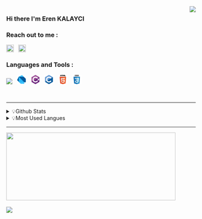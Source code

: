 <img src="https://media.giphy.com/media/c2lbMLWfL1mQ8/giphy.gif" align="right" widht="400" height="250">

### Hi there I'm Eren KALAYCI

### Reach out to me :
<p align="left" dir="auto">
<a href="https://twitter.com/erenklyctr" rel="nofollow"><img align="center" src="https://raw.githubusercontent.com/rahuldkjain/github-profile-readme-generator/master/src/images/icons/Social/twitter.svg" height="20" width="20" style="max-width: 100%;"></a>
&nbsp;
<a href="https://www.linkedin.com/in/erenklyc/" rel="nofollow"><img align="center" src="https://raw.githubusercontent.com/rahuldkjain/github-profile-readme-generator/master/src/images/icons/Social/linked-in-alt.svg" height="20" width="20" style="max-width: 100%;"></a>
</p>

### Languages and Tools :
<p align="left" dir="auto">
<img src="https://avatars.githubusercontent.com/u/38549573?s=200&v=4" widht="25" height="25">
&nbsp;
<img src="https://raw.githubusercontent.com/github/explore/80688e429a7d4ef2fca1e82350fe8e3517d3494d/topics/dart/dart.png" widht="25" height="25">
&nbsp;
<img src="https://raw.githubusercontent.com/devicons/devicon/master/icons/csharp/csharp-original.svg" widht="25" height="25">
&nbsp;
<img src="https://raw.githubusercontent.com/devicons/devicon/master/icons/c/c-original.svg" widht="25" height="25">
&nbsp;
<img src="https://raw.githubusercontent.com/devicons/devicon/master/icons/html5/html5-original-wordmark.svg" widht="25" height="25">
&nbsp;
<img src="https://raw.githubusercontent.com/devicons/devicon/master/icons/css3/css3-original-wordmark.svg" widht="25" height="25">
</p>

<br>
<hr>

<details>
<summary> 💡Github Stats </summary>
<br>
<img src="https://github-readme-stats.vercel.app/api?username=KLYCHUB&show_icons=true&theme=graywhite">
</details>

<details>
<summary> 💡Most Used Langues </summary>
<br>
<img src="https://github-readme-stats.vercel.app/api/top-langs/?username=KLYCHUB&layout=compact">
</details>

<hr>

<p align="left" dir="auto">
  <a target="_blank" rel="noopener noreferrer nofollow" href="https://github-readme-stats.vercel.app/api?username=KLYCHUB&show_icons=true&theme=graywhite"><img src="https://github-readme-stats.vercel.app/api?username=KLYCHUB&show_icons=true&theme=graywhite" width="450" height="180" data-canonical-src="https://github-readme-stats.vercel.app/api?username=KLYCHUB&amp;show_icons=true&amp;theme=tokyonight" style="max-width: 100%;"></a>
  
  <a target="_blank" rel="noopener noreferrer nofollow" href="https://github-readme-stats.vercel.app/api/top-langs/?username=KLYCHUB&layout=compact"><img src="https://github-readme-stats.vercel.app/api/top-langs/?username=KLYCHUB&layout=compact" height="180" data-canonical-src="https://github-readme-stats.vercel.app/api/top-langs/?username=KLYCHUB&amp;layout=compact&amp;theme=tokyonight" style="max-width: 100%;"></a>
</p>

 

 
